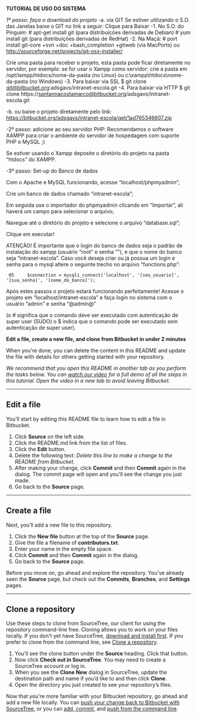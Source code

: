 **TUTORIAL DE USO DO SISTEMA**

*1º passo: faça o download do projeto*
-a. via GIT 
Se estiver utilizando o S.O. das Janelas baixe o GIT no link a seguir:
Clique para Baixar
-1. No S.O. do Pinguim:
    # apt-get install git
(para distribuições derivadas de Debian)
    # yum install git
(para distribuições derivadas de RedHat)
-2. Na Maçã:
    # port install git-core +svn +doc +bash_completion +gitweb
(via MacPorts)
ou http://sourceforge.net/projects/git-osx-installer/

Crie uma pasta para receber o projeto, esta pasta pode ficar diretamente no servidor, por exemplo: se for usar o Xampp como servidor: crie a pasta em /opt/lampp/htdocs/nome-da-pasta (no Linux) ou c:\xampp\htdocs\nome-da-pasta (no Windows)
-3. Para baixar via SSL
    $ git clone git@bitbucket.org:adsgavs/intranet-escola.git
-4. Para baixar via HTTP
$ git clone https://santannacostamarco@bitbucket.org/adsgavs/intranet-escola.git

-b. ou baixe o projeto diretamente pelo link:
https://bitbucket.org/adsgavs/intranet-escola/get/1ad765346607.zip

-2º passo: adicione ao seu servidor PHP:
Recomendamos o software XAMPP para criar o ambiente do servidor de hospedagem com suporte PHP e MySQL ;)

Se estiver usando o Xampp deposite o diretório do projeto na pasta “htdocs” do XAMPP.

-3º passo: Set-up do Banco de dados

Com o Apache e MySQL funcionando, acesse “localhost/phpmyadmin”;

Crie um banco de dados chamado “intranet-escola”;

Em seguida use o importador do phpmyadmin clicando em “Importar”, ali haverá um campo para selecionar o arquivo;

Navegue até o diretório do projeto e selecione o arquivo “database.sql”; 

Clique em executar!



ATENÇÃO!
	É importante que o login do banco de dados seja o padrão de instalação do xampp (usuário “root” e senha “”), e que o nome do banco seja “intranet-escola”.
	Caso você deseja criar ou já possua um login e senha para o mysql altere o seguinte trecho no arquivo “functions.php”:

     05		$connection = mysqli_connect('localhost', '[seu_usuario]', '[sua_senha]', '[nome_do_banco]');

Após estes passos o projeto estará funcionando perfeitamente!
Acesse o projeto em “localhost/intranet-escola” e faça login no sistema com o usuário “admin” e senha “@admin@”


(o # significa que o comando deve ser executado com autenticação de super user (SUDO)
o $ indica que o comando pode ser executado sem autenticação de super user).




**Edit a file, create a new file, and clone from Bitbucket in under 2 minutes**

When you're done, you can delete the content in this README and update the file with details for others getting started with your repository.

*We recommend that you open this README in another tab as you perform the tasks below. You can [watch our video](https://youtu.be/0ocf7u76WSo) for a full demo of all the steps in this tutorial. Open the video in a new tab to avoid leaving Bitbucket.*

---

## Edit a file

You’ll start by editing this README file to learn how to edit a file in Bitbucket.

1. Click **Source** on the left side.
2. Click the README.md link from the list of files.
3. Click the **Edit** button.
4. Delete the following text: *Delete this line to make a change to the README from Bitbucket.*
5. After making your change, click **Commit** and then **Commit** again in the dialog. The commit page will open and you’ll see the change you just made.
6. Go back to the **Source** page.

---

## Create a file

Next, you’ll add a new file to this repository.

1. Click the **New file** button at the top of the **Source** page.
2. Give the file a filename of **contributors.txt**.
3. Enter your name in the empty file space.
4. Click **Commit** and then **Commit** again in the dialog.
5. Go back to the **Source** page.

Before you move on, go ahead and explore the repository. You've already seen the **Source** page, but check out the **Commits**, **Branches**, and **Settings** pages.

---

## Clone a repository

Use these steps to clone from SourceTree, our client for using the repository command-line free. Cloning allows you to work on your files locally. If you don't yet have SourceTree, [download and install first](https://www.sourcetreeapp.com/). If you prefer to clone from the command line, see [Clone a repository](https://confluence.atlassian.com/x/4whODQ).

1. You’ll see the clone button under the **Source** heading. Click that button.
2. Now click **Check out in SourceTree**. You may need to create a SourceTree account or log in.
3. When you see the **Clone New** dialog in SourceTree, update the destination path and name if you’d like to and then click **Clone**.
4. Open the directory you just created to see your repository’s files.

Now that you're more familiar with your Bitbucket repository, go ahead and add a new file locally. You can [push your change back to Bitbucket with SourceTree](https://confluence.atlassian.com/x/iqyBMg), or you can [add, commit,](https://confluence.atlassian.com/x/8QhODQ) and [push from the command line](https://confluence.atlassian.com/x/NQ0zDQ).
